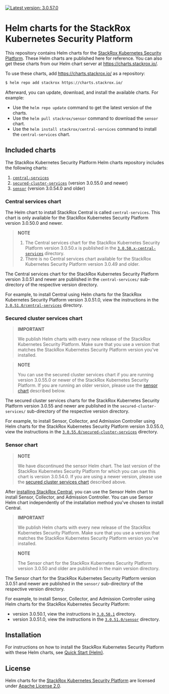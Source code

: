 [![Latest version: 3.0.57.0](https://img.shields.io/badge/Latest%20version-3.0.57.0-green.svg)][Latest version]

# Helm charts for the StackRox Kubernetes Security Platform

This repository contains Helm charts for the [StackRox Kubernetes Security
Platform](https://www.stackrox.com/platform/). These Helm charts are published here for reference.
You can also get these charts from our Helm chart server at https://charts.stackrox.io/.

To use these charts, add https://charts.stackrox.io/ as a repository:
```bash
$ helm repo add stackrox https://charts.stackrox.io/
```

Afterward, you can update, download, and install the available charts. For example:

- Use the `helm repo update` command to get the latest version of the charts.
- Use the `helm pull stackrox/sensor` command to download the `sensor` chart.
- Use the `helm install stackrox/central-services` command to install the `central-services` chart.

## Included charts

The StackRox Kubernetes Security Platform Helm charts repository includes the following charts:

1. [`central-services`](#central-services-chart)
1. [`secured-cluster-services`](#secured-cluster-services-chart) (version 3.0.55.0 and newer)
1. [`sensor`](#sensor-chart) (version 3.0.54.0 and older)

### Central services chart

The Helm chart to install StackRox Central is called `central-services`. This chart is only
available for the StackRox Kubernetes Security Platform version 3.0.50.0 and newer.

> **NOTE**
>
> 1. The Central services chart for the StackRox Kubernetes Security Platform version 3.0.50.x is
>    published in the [`3.0.50.x-central-services`](./3.0.50.0-central-services) directory.
> 1. There is no Central services chart available for the StackRox Kubernetes Security Platform
>    version 3.0.49 and older.

The Central services chart for the StackRox Kubernetes Security Platform version 3.0.51 and newer
are published in the `central-services/` sub-directory of the respective version directory.

For example, to install Central using Helm charts for the StackRox Kubernetes Security Platform
version 3.0.51.0, view the instructions in the
[`3.0.51.0/central-services`](./3.0.51.0/central-services/) directory.

### Secured cluster services chart

> **IMPORTANT**
>
> We publish Helm charts with every new release of the StackRox Kubernetes Security Platform. Make
> sure that you use a version that matches the StackRox Kubernetes Security Platform version you've
> installed.

> **NOTE**
>
> You can use the secured cluster services chart if you are running version 3.0.55.0 or newer
> of the StackRox Kubernetes Security Platform. If you are running an older version, please use
> the [sensor chart](#sensor-chart) described below.

The secured cluster services charts for the StackRox Kubernetes Security Platform version 3.0.55 and
newer are published in the `secured-cluster-services/` sub-directory of the respective version
directory.

For example, to install  Sensor, Collector, and Admission Controller using Helm charts for the
StackRox Kubernetes Security Platform version 3.0.55.0, view the instructions in the
[`3.0.55.0/secured-cluster-services`](./3.0.55.0/secured-cluster-services) directory.

### Sensor chart

> **NOTE**
>
> We have discontinued the sensor Helm chart. The last version of the StackRox Kubernetes Security
> Platform for which you can use this chart is version 3.0.54.0. If you are using a newer version,
> please use the [secured cluster services chart](#secured-cluster-services-chart) described above.

After [installing StackRox
Central](https://install.stackrox.com/docs/get-started/quick-start-helm/), you can use the Sensor
Helm chart to install Sensor, Collector, and Admission Controller. You can use Sensor Helm chart
independently of the installation method you've chosen to install Central.

> **IMPORTANT**
>
> We publish Helm charts with every new release of the StackRox Kubernetes Security Platform. Make
> sure that you use a version that matches the StackRox Kubernetes Security Platform version you've
> installed.

> **NOTE**
>
> The Sensor chart for the StackRox Kubernetes Security Platform version 3.0.50 and older are
> published in the main version directory.

The Sensor chart for the StackRox Kubernetes Security Platform version 3.0.51 and newer are
published in the `sensor/` sub-directory of the respective version directory.

For example, to install  Sensor, Collector, and Admission Controller using Helm charts for the
StackRox Kubernetes Security Platform:
- version 3.0.50.1, view the instructions in [`3.0.50.1`](./3.0.50.1) directory.
- version 3.0.51.0, view the instructions in the [`3.0.51.0/sensor`](./3.0.51.0/sensor) directory.

## Installation

For instructions on how to install the StackRox Kubernetes Security Platform with these Helm charts,
see [Quick Start (Helm)](https://install.stackrox.com/docs/get-started/quick-start-helm/).

## License

Helm charts for the [StackRox Kubernetes Security Platform](https://www.stackrox.com/platform/) are
licensed under [Apache License 2.0](./LICENSE).


[Latest version]: ./3.0.57.0/